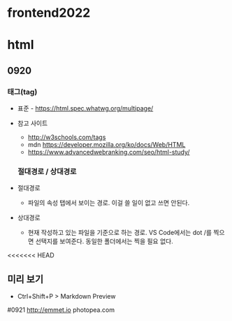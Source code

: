 # frontend2022
# html
## 0920
  ### 태그(tag)
+ 표준 - https://html.spec.whatwg.org/multipage/
+ 참고 사이트 
  + http://w3schools.com/tags
  + mdn https://developer.mozilla.org/ko/docs/Web/HTML
  + https://www.advancedwebranking.com/seo/html-study/

  ### 절대경로 / 상대경로
+ 절대경로
  + 파일의 속성 탭에서 보이는 경로. 이걸 쓸 일이 없고 쓰면 안된다.
+ 상대경로
  + 현재 작성하고 있는 파일을 기준으로 하는 경로. VS Code에서는 dot /를 찍으면 선택지를 보여준다. 동일한 폴더에서는 찍을 필요 없다.

<<<<<<< HEAD
## 미리 보기
  + Ctrl+Shift+P > Markdown Preview

  #0921
  http://emmet.io
  photopea.com